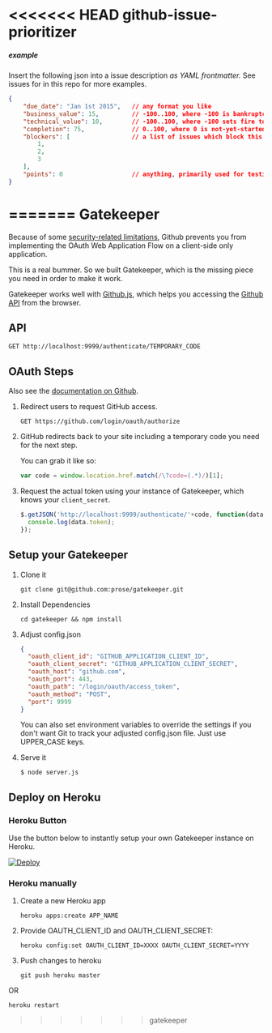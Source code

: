 <<<<<<< HEAD
github-issue-prioritizer
========================

##### example
Insert the following json into a issue description *as YAML frontmatter.* See issues for in this repo for more examples. 
```json
{
    "due_date": "Jan 1st 2015",   // any format you like
    "business_value": 15,         // -100..100, where -100 is bankruptcy and 100 is bought-out-by-google
    "technical_value": 10,        // -100..100, where -100 sets fire to the server and 100 is impossible
    "completion": 75,             // 0..100, where 0 is not-yet-started and 100 is done
    "blockers": [                 // a list of issues which block this issue
        1,
        2,
        3
    ],
    "points": 0                   // anything, primarily used for testing
}
```

=======
Gatekeeper
==========

Because of some [security-related limitations](http://blog.vjeux.com/2012/javascript/github-oauth-login-browser-side.html), Github prevents you from implementing the OAuth Web Application Flow on a client-side only application.

This is a real bummer. So we built Gatekeeper, which is the missing piece you need in order to make it work.

Gatekeeper works well with [Github.js](http://github.com/michael/github), which helps you accessing the [Github API](http://developer.github.com/v3/) from the browser.

## API

```
GET http://localhost:9999/authenticate/TEMPORARY_CODE
```

## OAuth Steps

Also see the [documentation on Github](http://developer.github.com/v3/oauth/).

1. Redirect users to request GitHub access.

   ```
   GET https://github.com/login/oauth/authorize
   ```

2. GitHub redirects back to your site including a temporary code you need for the next step.

   You can grab it like so:

   ```js
   var code = window.location.href.match(/\?code=(.*)/)[1];
   ```

3. Request the actual token using your instance of Gatekeeper, which knows your `client_secret`.

   ```js
   $.getJSON('http://localhost:9999/authenticate/'+code, function(data) {
     console.log(data.token);
   });
   ```

## Setup your Gatekeeper

1. Clone it

    ```
    git clone git@github.com:prose/gatekeeper.git
    ```

2. Install Dependencies

    ```
    cd gatekeeper && npm install
    ```

3. Adjust config.json

   ```json
   {
     "oauth_client_id": "GITHUB_APPLICATION_CLIENT_ID",
     "oauth_client_secret": "GITHUB_APPLICATION_CLIENT_SECRET",
     "oauth_host": "github.com",
     "oauth_port": 443,
     "oauth_path": "/login/oauth/access_token",
     "oauth_method": "POST",
     "port": 9999
   }
   ```

   You can also set environment variables to override the settings if you don't want Git to track your adjusted config.json file. Just use UPPER_CASE keys.

4. Serve it

   ```
   $ node server.js
   ```

## Deploy on Heroku

### Heroku Button

Use the button below to instantly setup your own Gatekeeper instance on Heroku.

[![Deploy](https://www.herokucdn.com/deploy/button.png)](https://heroku.com/deploy)

### Heroku manually

1. Create a new Heroku app

   ```
   heroku apps:create APP_NAME
   ```

3. Provide OAUTH_CLIENT_ID and OAUTH_CLIENT_SECRET:

   ```
   heroku config:set OAUTH_CLIENT_ID=XXXX OAUTH_CLIENT_SECRET=YYYY
   ```

4. Push changes to heroku

   ```
   git push heroku master
   ```
OR

   ```
   heroku restart
   ```
>>>>>>> gatekeeper
